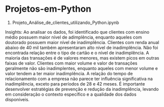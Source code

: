 # Projetos-em-Python

1. Projeto_Análise_de_clientes_utilizando_Python.ipynb

Insights:
Ao analisar os dados, foi identificado que clientes com ensino médio possuem maior nível de adimplência, enquanto aqueles com doutorado possuem maior nível de inadimplência. Clientes com renda anual abaixo de 40 mil também apresentaram alto nível de inadimplência. Não foi encontrada relação entre o tipo de cartão e o nível de inadimplência. A maioria das transações é de valores menores, mas existem picos em outras faixas de valor. Clientes com maior volume e valor de transações geralmente não são inadimplentes, enquanto aqueles com menor volume e valor tendem a ter maior inadimplência. A relação do tempo de relacionamento com a empresa não parece ter influência significativa na inadimplência, exceto para períodos de 28 e 42 meses. É importante desenvolver estratégias de prevenção e redução da inadimplência, levando em consideração o contexto específico e a qualidade dos dados disponíveis.
